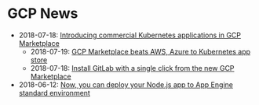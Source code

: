 # GCP News

* 2018-07-18: [Introducing commercial Kubernetes applications in GCP Marketplace](https://cloudplatform.googleblog.com/2018/07/introducing-commercial-kubernetes-applications-in-gcp-marketplace.html)
  * 2018-07-19: [GCP Marketplace beats AWS, Azure to Kubernetes app store](https://searchitoperations.techtarget.com/news/252445246/GCP-Marketplace-beats-AWS-Azure-to-Kubernetes-app-store?track=NL-1811&ad=922131&src=922131&asrc=EM_NLN_97970468&utm_medium=EM&utm_source=NLN&utm_campaign=20180723_Google%20leads%20with%20Kubernetes%20app%20store;%20IT%20pros%20navigate%20container%20security;%20and%20more)
  * 2018-07-18: [Install GitLab with a single click from the new GCP Marketplace](https://about.gitlab.com/2018/07/18/install-gitlab-one-click-gcp-marketplace/)
* 2018-06-12: [Now, you can deploy your Node.js app to App Engine standard environment](https://cloudplatform.googleblog.com/2018/06/Now-you-can-deploy-your-Node-js-app-to-App-Engine-standard-environment.html)

